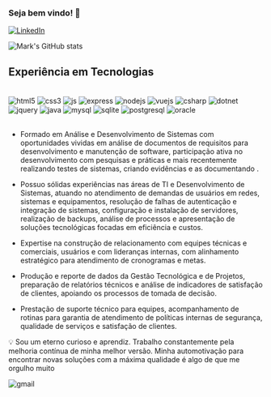 ### Seja bem vindo! 👋

[![LinkedIn](https://img.shields.io/badge/LinkedIn-0077B5?style=for-the-badge&logo=linkedin&logoColor=white)](https://www.linkedin.com/in/omarkfrank/)

![Mark's GitHub stats](https://github-readme-stats.vercel.app/api?username=omarkfrank&show_icons=true&theme=dracula)

## Experiência em Tecnologias

<div style="display: inline_block"><br>
  <img align="center" alt="html5" src= "https://img.shields.io/badge/HTML5-E34F26?style=for-the-badge&logo=html5&logoColor=white" />
  <img align="center" alt="css3" src= "https://img.shields.io/badge/CSS3-1572B6?style=for-the-badge&logo=css3&logoColor=white" />
  <img align="center" alt="js" src= "https://img.shields.io/badge/JavaScript-F7DF1E?style=for-the-badge&logo=javascript&logoColor=black" />
  <img align="center" alt="express" src= "https://img.shields.io/badge/Express.js-404D59?style=for-the-badge" />
  <img align="center" alt="nodejs" src="https://img.shields.io/badge/Node.js-43853D?style=for-the-badge&logo=node.js&logoColor=white" />
  <img align="center" alt="vuejs" src= "https://img.shields.io/badge/Vue.js-35495E?style=for-the-badge&logo=vue.js&logoColor=4FC08D" />
  <img align="center" alt="csharp" src= "https://img.shields.io/badge/C%23-239120?style=for-the-badge&logo=c-sharp&logoColor=white" />
  <img align="center" alt="dotnet" src= "https://img.shields.io/badge/.NET-5C2D91?style=for-the-badge&logo=.net&logoColor=white" />
  <img align="center" alt="jquery" src= "https://img.shields.io/badge/jQuery-0769AD?style=for-the-badge&logo=jquery&logoColor=white" />
  <img align="center" alt="java" src= "https://img.shields.io/badge/Java-ED8B00?style=for-the-badge&logo=openjdk&logoColor=white" />
  <img align="center" alt="mysql" src= "https://img.shields.io/badge/MySQL-00000F?style=for-the-badge&logo=mysql&logoColor=white" />
  <img align="center" alt="sqlite" src= "https://img.shields.io/badge/SQLite-07405E?style=for-the-badge&logo=sqlite&logoColor=white" />
  <img align="center" alt="postgresql" src= "https://img.shields.io/badge/PostgreSQL-316192?style=for-the-badge&logo=postgresql&logoColor=white" />
  <img align="center" alt="oracle" src= "https://img.shields.io/badge/Oracle-F80000?style=for-the-badge&logo=oracle&logoColor=black" />  
</div><br/>

- Formado em Análise e Desenvolvimento de Sistemas com oportunidades vividas em análise de documentos de requisitos para desenvolvimento e manutenção de software, participação ativa no desenvolvimento com pesquisas e práticas e mais recentemente realizando testes de sistemas, criando evidências e as documentando .

- Possuo sólidas experiências nas áreas de TI e Desenvolvimento de Sistemas, atuando no atendimento de demandas de usuários em redes, sistemas e equipamentos, resolução de falhas de autenticação e integração de sistemas, configuração e instalação de servidores, realização de backups, análise de processos e apresentação de soluções tecnológicas focadas em eficiência e custos.

- Expertise na construção de relacionamento com equipes técnicas e comerciais, usuários e com lideranças internas, com alinhamento estratégico para atendimento de cronogramas e metas.

- Produção e reporte de dados da Gestão Tecnológica e de Projetos, preparação de relatórios técnicos e análise de indicadores de satisfação de clientes, apoiando os processos de tomada de decisão.

- Prestação de suporte técnico para equipes, acompanhamento de rotinas para garantia de atendimento de políticas internas de segurança, qualidade de serviços e satisfação de clientes.

💡 Sou um eterno curioso e aprendiz. Trabalho constantemente pela melhoria contínua de minha melhor versão. Minha automotivação para encontrar novas soluções com a máxima qualidade é algo de que me orgulho muito

<div>
   <img align="center" alt="gmail" src= "https://img.shields.io/badge/Gmail-D14836?style=for-the-badge&logo=gmail&logoColor=white" />
</div>


